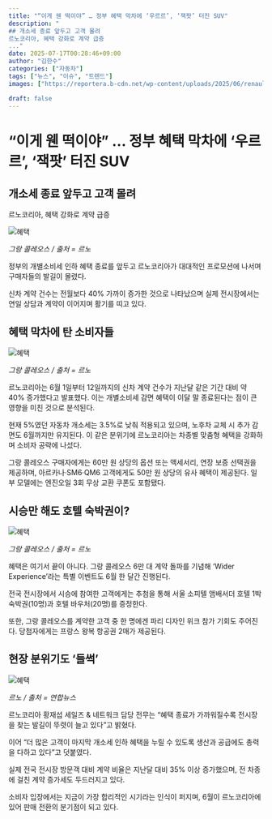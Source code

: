 ```yaml
---
title: "“이게 웬 떡이야” … 정부 혜택 막차에 ‘우르르’, ‘잭팟’ 터진 SUV"
description: "
## 개소세 종료 앞두고 고객 몰려
르노코리아, 혜택 강화로 계약 급증
..."
date: 2025-07-17T00:28:46+09:00
author: "김한수"
categories: ["자동차"]
tags: ["뉴스", "이슈", "트렌드"]
images: ["https://reportera.b-cdn.net/wp-content/uploads/2025/06/renault-2-1024x576.jpg"]

draft: false
---
```


# “이게 웬 떡이야” … 정부 혜택 막차에 ‘우르르’, ‘잭팟’ 터진 SUV


## 개소세 종료 앞두고 고객 몰려
르노코리아, 혜택 강화로 계약 급증


![혜택](https://reportera.b-cdn.net/wp-content/uploads/2025/06/renault-2-1024x576.jpg)

*그랑 콜레오스 / 출처 = 르노*

정부의 개별소비세 인하 혜택 종료를 앞두고 르노코리아가 대대적인 프로모션에 나서며 구매자들의 발길이 몰렸다.

신차 계약 건수는 전월보다 40% 가까이 증가한 것으로 나타났으며 실제 전시장에서는 연일 상담과 계약이 이어지며 활기를 띠고 있다.


## 혜택 막차에 탄 소비자들


![혜택](https://reportera.b-cdn.net/wp-content/uploads/2025/06/르노-그랑-콜레오스-1024x768.jpg)

*그랑 콜레오스 / 출처 = 르노*

르노코리아는 6월 1일부터 12일까지의 신차 계약 건수가 지난달 같은 기간 대비 약 40% 증가했다고 발표했다. 이는 개별소비세 감면 혜택이 이달 말 종료된다는 점이 큰 영향을 미친 것으로 분석된다.

현재 5%였던 자동차 개소세는 3.5%로 낮춰 적용되고 있으며, 노후차 교체 시 추가 감면도 6월까지만 유지된다. 이 같은 분위기에 르노코리아는 차종별 맞춤형 혜택을 강화하며 소비자 공략에 나섰다.

그랑 콜레오스 구매자에게는 60만 원 상당의 옵션 또는 액세서리, 연장 보증 선택권을 제공하며, 아르카나·SM6·QM6 고객에게도 50만 원 상당의 유사 혜택이 제공된다. 일부 모델에는 엔진오일 3회 무상 교환 쿠폰도 포함됐다.


## 시승만 해도 호텔 숙박권이?


![혜택](https://reportera.b-cdn.net/wp-content/uploads/2025/06/Grand-Koleos-1024x768.jpg)

*그랑 콜레오스 / 출처 = 르노*

혜택은 여기서 끝이 아니다. 그랑 콜레오스 6만 대 계약 돌파를 기념해 ‘Wider Experience’라는 특별 이벤트도 6월 한 달간 진행된다.

전국 전시장에서 시승에 참여한 고객에게는 추첨을 통해 서울 소피텔 앰배서더 호텔 1박 숙박권(10명)과 호텔 바우처(20명)를 증정한다.

또한, 그랑 콜레오스를 계약한 고객 중 한 명에겐 파리 디자인 위크 참가 기회도 주어진다. 당첨자에게는 프랑스 왕복 항공권 2매가 제공된다.


## 현장 분위기도 ‘들썩’


![혜택](https://reportera.b-cdn.net/wp-content/uploads/2025/06/르노-1024x684.jpg)

*르노 / 출처 = 연합뉴스*

르노코리아 황재섭 세일즈 & 네트워크 담당 전무는 “혜택 종료가 가까워질수록 전시장을 찾는 발길이 뚜렷이 늘고 있다”고 밝혔다.

이어 “더 많은 고객이 마지막 개소세 인하 혜택을 누릴 수 있도록 생산과 공급에도 총력을 다하고 있다”고 덧붙였다.

실제 전국 전시장 방문객 대비 계약 비율은 지난달 대비 35% 이상 증가했으며, 전 차종에 걸친 계약 증가세도 두드러지고 있다.

소비자 입장에서는 지금이 가장 합리적인 시기라는 인식이 퍼지며, 6월이 르노코리아에 있어 판매 전환의 분기점이 되고 있다.
